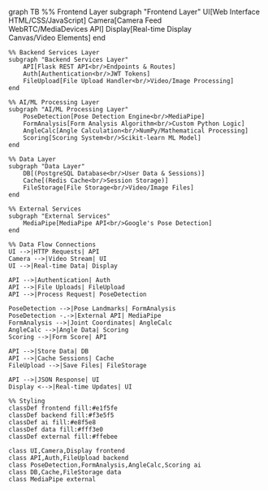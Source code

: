 graph TB
    %% Frontend Layer
    subgraph "Frontend Layer"
        UI[Web Interface<br/>HTML/CSS/JavaScript]
        Camera[Camera Feed<br/>WebRTC/MediaDevices API]
        Display[Real-time Display<br/>Canvas/Video Elements]
    end

    %% Backend Services Layer  
    subgraph "Backend Services Layer"
        API[Flask REST API<br/>Endpoints & Routes]
        Auth[Authentication<br/>JWT Tokens]
        FileUpload[File Upload Handler<br/>Video/Image Processing]
    end

    %% AI/ML Processing Layer
    subgraph "AI/ML Processing Layer"
        PoseDetection[Pose Detection Engine<br/>MediaPipe]
        FormAnalysis[Form Analysis Algorithm<br/>Custom Python Logic]
        AngleCalc[Angle Calculation<br/>NumPy/Mathematical Processing]
        Scoring[Scoring System<br/>Scikit-learn ML Model]
    end

    %% Data Layer
    subgraph "Data Layer"
        DB[(PostgreSQL Database<br/>User Data & Sessions)]
        Cache[(Redis Cache<br/>Session Storage)]
        FileStorage[File Storage<br/>Video/Image Files]
    end

    %% External Services
    subgraph "External Services"
        MediaPipe[MediaPipe API<br/>Google's Pose Detection]
    end

    %% Data Flow Connections
    UI -->|HTTP Requests| API
    Camera -->|Video Stream| UI
    UI -->|Real-time Data| Display
    
    API -->|Authentication| Auth
    API -->|File Uploads| FileUpload
    API -->|Process Request| PoseDetection
    
    PoseDetection -->|Pose Landmarks| FormAnalysis
    PoseDetection -.->|External API| MediaPipe
    FormAnalysis -->|Joint Coordinates| AngleCalc
    AngleCalc -->|Angle Data| Scoring
    Scoring -->|Form Score| API
    
    API -->|Store Data| DB
    API -->|Cache Sessions| Cache
    FileUpload -->|Save Files| FileStorage
    
    API -->|JSON Response| UI
    Display <-->|Real-time Updates| UI

    %% Styling
    classDef frontend fill:#e1f5fe
    classDef backend fill:#f3e5f5
    classDef ai fill:#e8f5e8
    classDef data fill:#fff3e0
    classDef external fill:#ffebee

    class UI,Camera,Display frontend
    class API,Auth,FileUpload backend
    class PoseDetection,FormAnalysis,AngleCalc,Scoring ai
    class DB,Cache,FileStorage data
    class MediaPipe external
